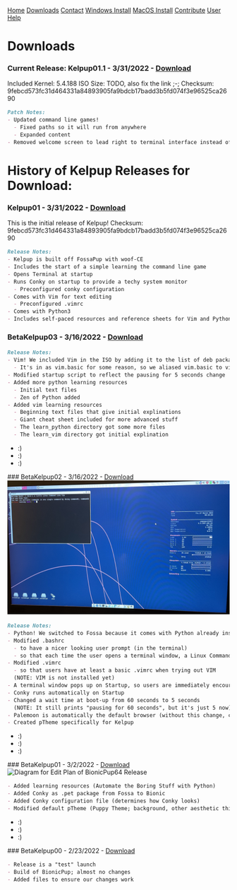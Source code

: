 <a href="../Home/index.html" class="btn">Home</a> <a href="../Instructions/Releases.html" class="btn">Downloads</a> <a href="../Contact/contact.html" class="btn">Contact</a> <a href="../Instructions/WindowsDownload.html" class="btn">Windows Install</a> <a href="../Instructions/MacDownload.html" class="btn">MacOS Install</a> <a href="../Contribute/contribute.html" class="btn">Contribute</a> <a href="../User/user.html" class="btn">User Help</a>
 
# Downloads

### Current Release: Kelpup01.1 - 3/31/2022 - <a href="https://github.com/kelpup/woof-CE/releases/download/initial_release/kelpup64-1.0.iso" class="btn">Download</a>
Included Kernel: 5.4.188
ISO Size: TODO, also fix the link ;-;
Checksum: 9febcd573fc31d464331a84893905fa9bdcb17badd3b5fd074f3e96525ca2690

```markdown
Patch Notes:
- Updated command line games!
  - Fixed paths so it will run from anywhere
  - Expanded content
- Removed welcome screen to lead right to terminal interface instead of GUI
```

# History of Kelpup Releases for Download:

### Kelpup01 - 3/31/2022 - <a href="https://github.com/kelpup/woof-CE/releases/download/initial_release/kelpup64-1.0.iso" class="btn">Download</a>

This is the initial release of Kelpup!
Checksum: 9febcd573fc31d464331a84893905fa9bdcb17badd3b5fd074f3e96525ca2690
```markdown
Release Notes:
- Kelpup is built off FossaPup with woof-CE
- Includes the start of a simple learning the command line game
- Opens Terminal at startup
- Runs Conky on startup to provide a techy system monitor
  - Preconfigured conky configuration
- Comes with Vim for text editing 
  - Preconfigured .vimrc 
- Comes with Python3
- Includes self-paced resources and reference sheets for Vim and Python
```

### BetaKelpup03 - 3/16/2022 - <a href="https://github.com/kelpup/woof-CE/releases/download/kelpup_beta/kelpup64-0.3.iso" class="btn">Download</a>

```markdown
Release Notes:
- Vim! We included Vim in the ISO by adding it to the list of deb packages that fossa pup downloads automatically
  - It's in as vim.basic for some reason, so we aliased vim.basic to vim
- Modified startup script to reflect the pausing for 5 seconds change
- Added more python learning resources 
  - Initial text files
  - Zen of Python added
- Added vim learning resources
  - Beginning text files that give initial explinations
  - Giant cheat sheet included for more advanced stuff
  - The learn_python directory got some more files 
  - The learn_vim directory got initial explination
```
<ul>
  <li>
    :)
  </li>
  <li>
    :)
  </li>
  <li>
    :)
  </li>
</ul>
### BetaKelpup02 - 3/16/2022 - <a href="https://github.com/kelpup/woof-CE/releases/download/kelpup/kelpup64-0.2.iso" class="btn">Download</a>

<img src="Windows Instructions Images/fossa_kelpup.jpeg" alt="KelPup Test Run" class="inline"/>


```markdown
Release Notes:
- Python! We switched to Fossa because it comes with Python already installed :)
- Modified .bashrc 
  - to have a nicer looking user prompt (in the terminal)
  - so that each time the user opens a terminal window, a Linux Command Line tip is printed
- Modified .vimrc 
  - so that users have at least a basic .vimrc when trying out VIM
  (NOTE: VIM is not installed yet)
- A terminal window pops up on Startup, so users are immediately encouraged to explore the command line
- Conky runs automatically on Startup
- Changed a wait time at boot-up from 60 seconds to 5 seconds 
  (NOTE: It still prints "pausing for 60 seconds", but it's just 5 now)
- Palemoon is automatically the default browser (without this change, clicking on the browser button would not work)
- Created pTheme specifically for Kelpup
```
<ul>
  <li>
    :)
  </li>
  <li>
    :)
  </li>
  <li>
    :)
  </li>
</ul>
### BetaKelpup01 - 3/2/2022 - <a href="https://github.com/kelpup/woof-CE/releases/download/untagged-2ff6bf6e6fd8b622adf4/kelpup64-0.1.iso" class="btn">Download</a>

<img src="Windows Instructions Images/realease01-ss.jpeg" alt="Diagram for Edit Plan of BionicPup64 Release" class="inline"/>


```markdown
- Added learning resources (Automate the Boring Stuff with Python)
- Added Conky as .pet package from Fossa to Bionic
- Added Conky configuration file (determines how Conky looks)
- Modified default pTheme (Puppy Theme; background, other aesthetic things)
```
<ul>
  <li>
    :)
  </li>
  <li>
    :)
  </li>
  <li>
    :)
  </li>
</ul>
### BetaKelpup00 - 2/23/2022 - <a href="https://github.com/kelpup/woof-CE/releases/download/untagged-da73ec5a0cc6dced32a6/bionic64-8.0.iso" class="btn">Download</a>


```markdown
- Release is a "test" launch
- Build of BionicPup; almost no changes
- Added files to ensure our changes work
```

